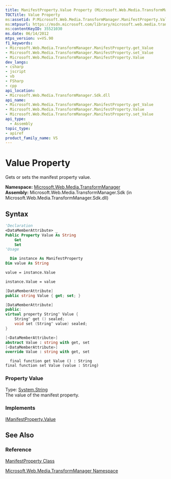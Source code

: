 ```yaml
---
title: ManifestProperty.Value Property (Microsoft.Web.Media.TransformManager)
TOCTitle: Value Property
ms:assetid: P:Microsoft.Web.Media.TransformManager.ManifestProperty.Value
ms:mtpsurl: https://msdn.microsoft.com/library/microsoft.web.media.transformmanager.manifestproperty.value(v=VS.90)
ms:contentKeyID: 35521030
ms.date: 06/14/2012
mtps_version: v=VS.90
f1_keywords:
- Microsoft.Web.Media.TransformManager.ManifestProperty.get_Value
- Microsoft.Web.Media.TransformManager.ManifestProperty.set_Value
- Microsoft.Web.Media.TransformManager.ManifestProperty.Value
dev_langs:
- csharp
- jscript
- vb
- FSharp
- cpp
api_location:
- Microsoft.Web.Media.TransformManager.Sdk.dll
api_name:
- Microsoft.Web.Media.TransformManager.ManifestProperty.get_Value
- Microsoft.Web.Media.TransformManager.ManifestProperty.Value
- Microsoft.Web.Media.TransformManager.ManifestProperty.set_Value
api_type:
  - Assembly
topic_type:
- apiref
product_family_name: VS
---
```


# Value Property

Gets or sets the manifest property value.

**Namespace:**  [Microsoft.Web.Media.TransformManager](microsoft-web-media-transformmanager-namespace.md)  
**Assembly:**  Microsoft.Web.Media.TransformManager.Sdk (in Microsoft.Web.Media.TransformManager.Sdk.dll)

## Syntax

```vb
'Declaration
<DataMemberAttribute> _
Public Property Value As String
    Get
    Set
'Usage

  Dim instance As ManifestProperty
Dim value As String

value = instance.Value

instance.Value = value
```

```csharp
[DataMemberAttribute]
public string Value { get; set; }
```

```cpp
[DataMemberAttribute]
public:
virtual property String^ Value {
    String^ get () sealed;
    void set (String^ value) sealed;
}
```

``` fsharp
[<DataMemberAttribute>]
abstract Value : string with get, set
[<DataMemberAttribute>]
override Value : string with get, set
```

```jscript
  final function get Value () : String
final function set Value (value : String)
```

### Property Value

Type: [System.String](https://msdn.microsoft.com/library/s1wwdcbf)  
The value of the manifest property.  

### Implements

[IManifestProperty.Value](imanifestproperty-value-property-microsoft-web-media-transformmanager.md)  

## See Also

### Reference

[ManifestProperty Class](manifestproperty-class-microsoft-web-media-transformmanager.md)

[Microsoft.Web.Media.TransformManager Namespace](microsoft-web-media-transformmanager-namespace.md)
